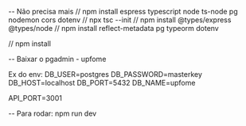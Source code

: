 
-- Não precisa mais
// npm install espress typescript node ts-node pg nodemon cors dotenv
// npx tsc --init
// npm install @types/express @types/node
// npm install reflect-metadata pg typeorm dotenv

// npm install


-- Baixar o pgadmin - upfome

Ex do env: 
DB_USER=postgres
DB_PASSWORD=masterkey
DB_HOST=localhost
DB_PORT=5432
DB_NAME=upfome

API_PORT=3001


-- Para rodar: npm run dev